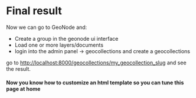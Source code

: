 # Final result

Now we can go to GeoNode and:

* Create a group in the geonode ui interface
* Load one or more layers/documents
* login into the admin panel -> geocollections and create a geocollections

go to [http://localhost:8000/geocollections/my_geocollection_slug](http://localhost:8000/geocollections/my_geocollection_slug) and see the result.

#### Now you know how to customize an html template so you can tune this page at home <!-- .element: class="fragment" data-fragment-index="1" -->
